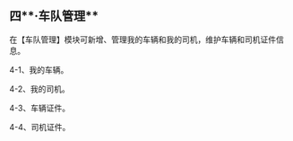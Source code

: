 ## 四**·车队管理**

在【车队管理】模块可新增、管理我的车辆和我的司机，维护车辆和司机证件信息。

4-1、我的车辆。

4-2、我的司机。

4-3、车辆证件。

4-4、司机证件。



